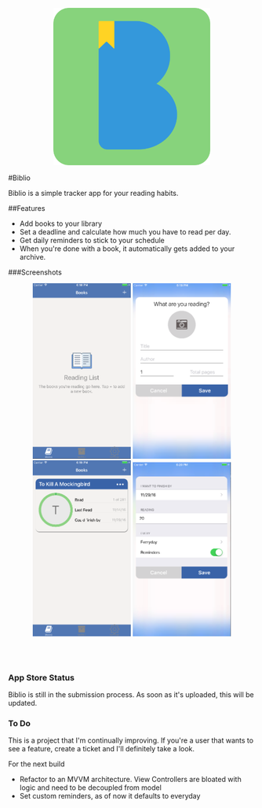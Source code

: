 <p align="center">
  <img width="320" src="assets/biblio.png"/>
</p>

#Biblio

Biblio is a simple tracker app for your reading habits. 

##Features

- Add books to your library
- Set a deadline and calculate how much you have to read per day. 
- Get daily reminders to stick to your schedule
- When you're done with a book, it automatically gets added to your archive.

###Screenshots
<p align="center">
    <img width="200" src="assets/screenshot-2.png"/>
    <img width="200" src="assets/screenshot-3.png"/>
    <img width="200" src="assets/screenshot-4.png"/>
    <img width="200" src="assets/screenshot-5.png"/>
</p>
<br/><br/>

### App Store Status

Biblio is still in the submission process. As soon as it's uploaded, this will be updated.


### To Do
This is a project that I'm continually improving. If you're a user that wants to see a feature, create a ticket and I'll definitely take a look. 

For the next build
- Refactor to an MVVM architecture. View Controllers are bloated with logic and need to be decoupled from model
- Set custom reminders, as of now it defaults to everyday
